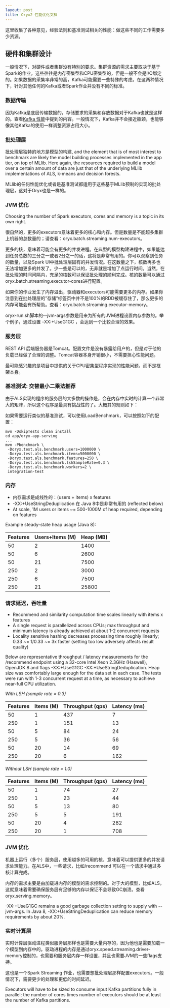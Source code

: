 ```yaml
---
layout: post
title: Oryx2 性能优化文档
---
```


这里收集了各种意见，经验法则和基准测试相关的性能：做这些不同的工作需要多少资源。

<!--more-->

## 硬件和集群设计

一般情况下，对硬件或者集群没有特别的要求。集群资源的需求主要取决于基于Spark的作业，这些往往是内存密集型和CPU密集型的，但是一般不会是I/O绑定的。如果数据的采集率非常的高，Kafka可能需要一些特殊的考虑。在这两种情况下，针对其他任何的Kafka或者Spark作业并没有不同的标准。

### 数据传输

因为Kafka是底层传输数据的，存储要求的采集和存放数据对于Kafka也就是这样的。查看[Kafka 性能](http://kafka.apache.org/performance.html)中提到的内容。一般情况下，Kafka并不会接近瓶颈，也能够像其他Kafka的使用一样调整资源占用大小。

### 批处理层

批处理层独特的地方是模型的构建, and the element that is of most interest to benchmark are likely the model building processes implemented in the app tier, on top of MLlib. Here again, the resources required to build a model over a certain amount of data are just that of the underlying MLlib implementations of ALS, k-means and decision forests.

MLlib的任何性能优化或者是基准测试都适用于这些基于MLlib预制的实现的批处理层，这对于Oryx也是一样的。

### JVM 优化

Choosing the number of Spark executors, cores and memory is a topic in its own right.

很自然的，更多的executors意味着更多的核心和内存。但是数量是不能超多集群上机器的总数量的；请查看：oryx.batch.streaming.num-executors。

更多的核，意味着可能会有更多的并发进程。在典型的模型构建进程中，如果能达到任务总数的三分之一或者2分之一的话，这将是非常有用的。你可以观察到任务的数量，以及Spark UI中批处理层固有的并发情况。在这数量之下，核数再多也无法增加更多的并发了。少一些是可以的，无非就是增加了点运行时间。当然，在批处理的时间间隔内，充足的核数可以保证批处理的顺利完成。核的数量可以通过oryx.batch.streaming.executor-cores进行配置。

如果你的作业发生了内存溢出，驱动器和executors可能需要更多的内存。如果你注意到在批处理层的”存储”标签页中并不是100%的RDD被缓存住了，那么更多的内存可能会有所帮助。查看：oryx.batch.streaming.executor-memory。

oryx-run.sh脚本的--jvm-args参数是用来为所有的JVM进程设置内存参数的。举个例子，通过设置 -XX:+UseG1GC ，会达到一个比较合理的效果。
### 服务层

REST API 后端服务器是Tomcat。配置文件是没有暴露给用户的，但是对于他的负载已经做了合理的调整。Tomcat容器本身开销很小，不需要担心性能问题。

最可能感兴趣的是项目中提供的关于CPU密集型程序实现的性能问题，而不是框架本身。

### 基准测试: 交替最小二乘法推荐

由于ALS实现的程序的服务层的大多数的操作是，会在内存中实时的计算一个非常大的矩阵，所以这个程序是最具有挑战性的了。大概其的规则如下：

如果需要运行类似的基准测试，可以使用LoadBenchmark，可以按照如下的配置：

```
mvn -DskipTests clean install
cd app/oryx-app-serving
...
mvn -Pbenchmark \
 -Doryx.test.als.benchmark.users=1000000 \
 -Doryx.test.als.benchmark.items=5000000 \
 -Doryx.test.als.benchmark.features=250 \
 -Doryx.test.als.benchmark.lshSampleRate=0.3 \
 -Doryx.test.als.benchmark.workers=2 \
 integration-test

```

### 内存

  * 内存需求是成线性的：(users + items) x features
  * -XX:+UseStringDeduplication 在 Java 8中是非常有用的 (reflected below)
  * At scale, 1M users or items ~= 500-1000M of heap required, depending on features

  Example steady-state heap usage (Java 8):


|Features|Users+Items (M)|Heap (MB)|
|--|--|--|
|50|2|1400|
|50|6|2600|
|50|21|7500|
|250|2|3000|
|250|6|7500|
|250|21|25800|

### 请求延迟，吞吐量

  * Recommend and similarity computation time scales linearly with items x features
  * A single request is parallelized across CPUs; max throughput and minimum latency is already achieved at about 1-2 concurrent requests
  * Locality sensitive hashing decreases processing time roughly linearly; 0.33 ~= 1/0.33 ~= 3x faster (setting too low adversely affects result quality)

  Below are representative throughput / latency measurements for the /recommend endpoint using
  a 32-core Intel Xeon 2.3GHz (Haswell), OpenJDK 8 and flags -XX:+UseG1GC -XX:+UseStringDeduplication. Heap size was comfortably large enough for the data set in each case. The tests were run with 1-3 concurrent request at a time, as necessary to achieve near-full CPU utilization.

_With LSH (sample rate = 0.3)_

|Features|Items (M)|Throughput (qps)|Latency (ms)|
|--|--|--|--|
|50|1|437|7|
|250|1|151|13|
|50|5|84|24|
|250|5|36|56|
|50|20|14|69|
|250|20|6|162|

_Without LSH (sample rate = 1.0)_

|Features|Items (M)|Throughput (qps)|Latency (ms)|
|--|--|--|--|
|50|1|74|27|
|250|1|23|44|
|50|5|13|80|
|250|5|5|191|
|50|20|4|282|
|250|20|1|708|

### JVM 优化

机器上运行（多个）服务层，使用越多的可用的核，意味着可以提供更多的并发请求处理能力。在ALS中，一些请求，比如/recommend 可以在一个请求中通过多核计算完成。

内存的需求主要是由加载进内存的模型的需求控制的。对于大的模型，比如ALS，这就意味着需要确保服务层有足够的内存以保证不会导致GC崩溃。查看oryx.serving.memory。

-XX:+UseG1GC remains a good garbage collection setting to supply with --jvm-args. In Java 8, -XX:+UseStringDeduplication can reduce memory requirements by about 20%.

### 实时计算层

实时计算层驱动进程类似服务层那样也是需要大量内存的，因为他也是需要加载一个模型到内存中的。驱动进程的内存是通过oryx.speed.streaming.driver-memory控制的，也需要和服务层内存一样设置，并且也需要JVM的一些flags支持。

这也是一个Spark Streaming 作业，也需要想批处理层那样配置executors。一般情况下，需要更少的处理和更低的时间延迟。

Executors will have to be sized to consume input Kafka partitions fully in parallel; the number of cores times number of executors should be at least the number of Kafka partitions.
